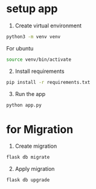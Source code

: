 # setup app

1. Create virtual environment

```bash
python3 -m venv venv
```

For ubuntu

```bash
source venv/bin/activate
```

2. Install requirements

```bash
pip install -r requirements.txt
```

3. Run the app

```bash
python app.py
```

# for Migration

1. Create migration

```bash
flask db migrate
```

2. Apply migration

```bash
flask db upgrade
```
